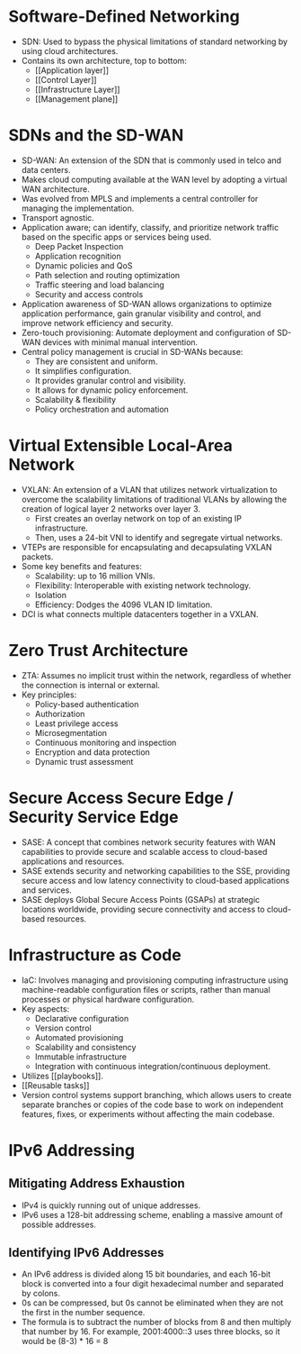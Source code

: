 # Software-Defined Networking
- SDN: Used to bypass the physical limitations of standard networking by using cloud architectures.
- Contains its own architecture, top to bottom:
	- [[Application layer]]
	- [[Control Layer]]
	- [[Infrastructure Layer]]
	- [[Management plane]]

# SDNs and the SD-WAN
- SD-WAN: An extension of the SDN that is commonly used in telco and data centers.
- Makes cloud computing available at the WAN level by adopting a virtual WAN architecture.
- Was evolved from MPLS and implements a central controller for managing the implementation.
- Transport agnostic.
- Application aware; can identify, classify, and prioritize network traffic based on the specific apps or services being used. 
	- Deep Packet Inspection
	- Application recognition
	- Dynamic policies and QoS
	- Path selection and routing optimization
	- Traffic steering and load balancing
	- Security and access controls
- Application awareness of SD-WAN allows organizations to optimize application performance, gain granular visibility and control, and improve network efficiency and security.
- Zero-touch provisioning: Automate deployment and configuration of SD-WAN devices with minimal manual intervention.
- Central policy management is crucial in SD-WANs because:
	- They are consistent and uniform.
	- It simplifies configuration.
	- It provides granular control and visibility.
	- It allows for dynamic policy enforcement.
	- Scalability & flexibility
	- Policy orchestration and automation

# Virtual Extensible Local-Area Network
- VXLAN: An extension of a VLAN that utilizes network virtualization to overcome the scalability limitations of traditional VLANs by allowing the creation of logical layer 2 networks over layer 3.
	- First creates an overlay network on top of an existing IP infrastructure.
	- Then, uses a 24-bit VNI to identify and segregate virtual networks.
- VTEPs are responsible for encapsulating and decapsulating VXLAN packets.
- Some key benefits and features:
	- Scalability: up to 16 million VNIs.
	- Flexibility: Interoperable with existing network technology.
	- Isolation
	- Efficiency: Dodges the 4096 VLAN ID limitation.
- DCI is what connects multiple datacenters together in a VXLAN.

# Zero Trust Architecture
- ZTA: Assumes no implicit trust within the network, regardless of whether the connection is internal or external.
- Key principles:
	- Policy-based authentication
	- Authorization
	- Least privilege access
	- Microsegmentation
	- Continuous monitoring and inspection
	- Encryption and data protection
	- Dynamic trust assessment

# Secure Access Secure Edge / Security Service Edge
- SASE: A concept that combines network security features with WAN capabilities to provide secure and scalable access to cloud-based applications and resources.
- SASE extends security and networking capabilities to the SSE, providing secure access and low latency connectivity to cloud-based applications and services.
- SASE deploys Global Secure Access Points (GSAPs) at strategic locations worldwide, providing secure connectivity and access to cloud-based resources.

# Infrastructure as Code
- IaC: Involves managing and provisioning computing infrastructure using machine-readable configuration files or scripts, rather than manual processes or physical hardware configuration.
- Key aspects:
	- Declarative configuration
	- Version control
	- Automated provisioning
	- Scalability and consistency
	- Immutable infrastructure
	- Integration with continuous integration/continuous deployment.
- Utilizes [[playbooks]].
- [[Reusable tasks]]
- Version control systems support branching, which allows users to create separate branches or copies of the code base to work on independent features, fixes, or experiments without affecting the main codebase. 

# IPv6 Addressing

## Mitigating Address Exhaustion
- IPv4 is quickly running out of unique addresses.
- IPv6 uses a 128-bit addressing scheme, enabling a massive amount of possible addresses.

## Identifying IPv6 Addresses
- An IPv6 address is divided along 15 bit boundaries, and each 16-bit block is converted into a four digit hexadecimal number and separated by colons.
- 0s can be compressed, but 0s cannot be eliminated when they are not the first in the number sequence.
- The formula is to subtract the number of blocks from 8 and then multiply that number by 16. For example, 2001:4000::3 uses three blocks, so it would be (8-3) * 16 = 8





